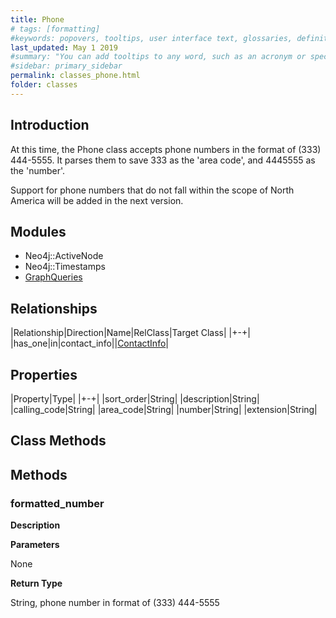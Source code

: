 ```yaml
---
title: Phone
# tags: [formatting]
#keywords: popovers, tooltips, user interface text, glossaries, definitions
last_updated: May 1 2019
#summary: "You can add tooltips to any word, such as an acronym or specialized term. Tooltips work well for glossary definitions, because you don't have to keep repeating the definition, nor do you assume the reader already knows the word's meaning."
#sidebar: primary_sidebar
permalink: classes_phone.html
folder: classes
---
```


## Introduction

At this time, the Phone class accepts phone numbers in the format of (333) 444-5555. It parses them to save 333 as the 'area code', and 4445555 as the 'number'.

Support for phone numbers that do not fall within the scope of North America will be added in the next version.

## Modules

* Neo4j::ActiveNode
* Neo4j::Timestamps
* [GraphQueries](/modules_graph_queries.html)

## Relationships

|Relationship|Direction|Name|RelClass|Target Class|
|+-+|
|has_one|in|contact_info||[ContactInfo](/classes_contact_info.html)|

## Properties

|Property|Type|
|+-+|
|sort_order|String|
|description|String|
|calling_code|String|
|area_code|String|
|number|String|
|extension|String|

## Class Methods

## Methods

### formatted_number

__Description__


__Parameters__

None

__Return Type__

String, phone number in format of (333) 444-5555

